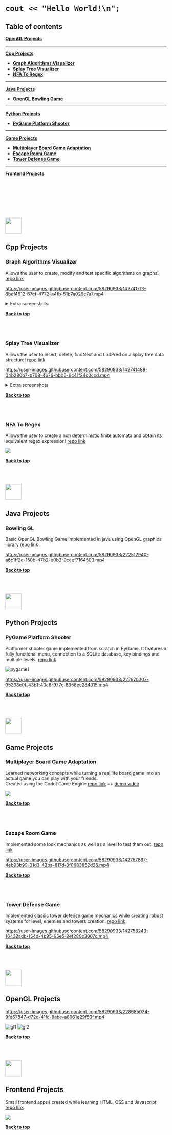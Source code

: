 
# `cout << "Hello World!\n";` 

## Table of contents

**[OpenGL Projects](#opengl-projects)**

---
**[Cpp Projects](#cpp-projects)**</br>
+ **[Graph Algorithms Visualizer](#graph-algorithms-visualizer)**</br>
+ **[Splay Tree Visualizer](#splay-tree-visualizer)**</br>
+ **[NFA To Regex](#nfa-to-regex)**</br>
---
**[Java Projects](#java-projects)**</br>
+ **[OpenGL Bowling Game](#bowling-gl)**</br>
---
**[Python Projects](#python-projects)**</br>
+ **[PyGame Platform Shooter](#pygame-platform-shooter)**</br>
---
**[Game Projects](#game-projects)**</br>
+ **[Multiplayer Board Game Adaptation](#multiplayer-board-game-adaptation)**
+ **[Escape Room Game](#escape-room-game)**
+ **[Tower Defense Game](#tower-defense-game)**
---

**[Frontend Projects](#frontend-projects)**

</br>
</br>
</br>
</br>
</br>
</br>

<code><img height="50" src="https://raw.githubusercontent.com/github/explore/80688e429a7d4ef2fca1e82350fe8e3517d3494d/topics/cpp/cpp.png"></code>
## Cpp Projects

### Graph Algorithms Visualizer
Allows the user to create, modify and test specific algorithms on graphs!
[repo link](https://github.com/meabefir/graph-viz)

https://user-images.githubusercontent.com/58290933/142741713-8bef4612-67ef-4772-a4fb-51b7a029c7a7.mp4

<details>
<summary>Extra screenshots</summary>
<br>
  <img src="https://github.com/meabefir/meabefir/blob/master/images/graph_app_1.png">
  <img src="https://github.com/meabefir/meabefir/blob/master/images/graph_app_2.png">
</details>

**[Back to top](#table-of-contents)**
</br>
</br>
</br>
</br>




### Splay Tree Visualizer
Allows the user to insert, delete, findNext and findPred on a splay tree data structure!
[repo link](https://github.com/meabefir/splay-tree)

https://user-images.githubusercontent.com/58290933/142741489-04b280b7-b708-4676-bb06-6c41f24c0ccd.mp4

<details>
<summary>Extra screenshots</summary>
<br>
  <img src="https://github.com/meabefir/meabefir/blob/master/images/splay_tree_1.png">
  <img src="https://github.com/meabefir/meabefir/blob/master/images/splay_tree_2.png">
</details>

**[Back to top](#table-of-contents)**
</br>
</br>
</br>
</br>




### NFA To Regex
Allows the user to create a non deterministic finite automata and obtain its equivalent regex expression!
[repo link](https://github.com/meabefir/regex)

<img src="https://github.com/meabefir/meabefir/blob/master/images/nfa_1.png">

**[Back to top](#table-of-contents)**
</br>
</br>
</br>
</br>


<code><img height="50" src="https://user-images.githubusercontent.com/58290933/222513861-4f26d016-2fdc-4bb2-b4ae-438f9612a41c.png"/></code>
## Java Projects

### Bowling GL
Basic OpenGL Bowling Game implemented in java using OpenGL graphics library
[repo link](https://github.com/meabefir/bowling_java_ogl)

https://user-images.githubusercontent.com/58290933/222512940-a6c1ff2e-150b-47b2-b0b3-9ceef7164503.mp4

**[Back to top](#table-of-contents)**
</br>
</br>
</br>
</br>


<code><img height="50" src="https://user-images.githubusercontent.com/58290933/227968097-6b671c67-2d3c-415d-b477-8f20076cba2d.png"/></code>
## Python Projects

### PyGame Platform Shooter
Platformer shooter game implemented from scratch in PyGame. It features a fully functional menu, connection to a SQLite database, key bindings and multiple levels.
[repo link](https://github.com/meabefir/pygame_platformer_shooter)


![pygame1](https://user-images.githubusercontent.com/58290933/227970371-30197cc9-ee4e-45f2-bc1a-bce44da6f7d5.png)

https://user-images.githubusercontent.com/58290933/227970307-95398e0f-43b1-40c6-977c-8358ee284015.mp4


**[Back to top](#table-of-contents)**
</br>
</br>
</br>
</br>


<code><img height="50" src="https://user-images.githubusercontent.com/58290933/142758716-490627a9-a185-4ba2-9bd9-62b46b515f0f.png"></code>
## Game Projects

### Multiplayer Board Game Adaptation

Learned networking concepts while turning a real life board game into an actual game you can play with your friends.
</br>
Created using the Godot Game Engine
[repo link](https://github.com/meabefir/concordia-client) ++ [demo video](https://www.youtube.com/watch?v=v6RstqHH5os)

<img src="https://github.com/meabefir/meabefir/blob/master/images/concordia_1.png">

**[Back to top](#table-of-contents)**
</br>
</br>
</br>
</br>


### Escape Room Game
Implemented some lock mechanics as well as a level to test them out.
[repo link](https://github.com/meabefir/escape)

https://user-images.githubusercontent.com/58290933/142757887-4eb93b99-31d3-42ba-817d-3f0683852d26.mp4

**[Back to top](#table-of-contents)**
</br>
</br>
</br>
</br>

### Tower Defense Game
Implemented classic tower defense game mechanics while creating robust systems for level, enemies and towers creation.
[repo link](https://github.com/meabefir/towerz)

https://user-images.githubusercontent.com/58290933/142758243-16432adb-154d-4b95-95e5-2ef280c3007c.mp4

**[Back to top](#table-of-contents)**
</br>
</br>
</br>
</br>

<code><img height="50" src="https://user-images.githubusercontent.com/58290933/228458411-670c20ef-783d-45d7-9244-866ff77f4a95.png"></code>
## OpenGL Projects



https://user-images.githubusercontent.com/58290933/228685034-9fd67847-d72d-41fc-8abe-a8961e29f50f.mp4

![gl1](https://user-images.githubusercontent.com/58290933/228459292-05b41d66-aa17-4488-be86-44d88fe5a497.png)
![gl2](https://user-images.githubusercontent.com/58290933/228459307-fa57cd4d-92d6-484f-9dfe-539093e3b0d5.png)

**[Back to top](#table-of-contents)**
</br>
</br>
</br>
</br>



<code><img height="50" src="https://user-images.githubusercontent.com/58290933/142760035-ee94155d-f4ac-4e8a-8384-eb32697a6df8.png"></code>
## Frontend Projects

Small frontend apps I created while learning HTML, CSS and Javascript</br>
[repo link](https://github.com/meabefir/front_end)

<img src="https://github.com/meabefir/meabefir/blob/master/images/frontend.jpg">

**[Back to top](#table-of-contents)**
</br>
</br>
</br>
</br>

